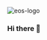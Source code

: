 ![eos-logo](https://github.com/p1r5/p1r5/assets/99807031/26f618ac-0633-4f20-9bed-7ebb03cacec2)
### Hi there 👋

<!--
**p1r5/p1r5** is a ✨ _special_ ✨ repository because its `README.md` (this file) appears on your GitHub profile.

Here are some ideas to get you started:

- 🔭 I’m currently working on ...
- 🌱 I’m currently learning ...
- 👯 I’m looking to collaborate on ...
- 🤔 I’m looking for help with ...
- 💬 Ask me about ...
- 📫 How to reach me: ...
- 😄 Pronouns: ...
- ⚡ Fun fact: ...
-->
